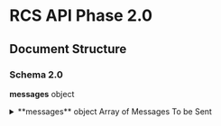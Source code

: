 # RCS API Phase 2.0 
## Document Structure

### Schema 2.0
**messages** object
<details>
  <summary> **messages** object Array of Messages To be Sent</summary>
  
  **from** string From Agent Name
  
</details>

